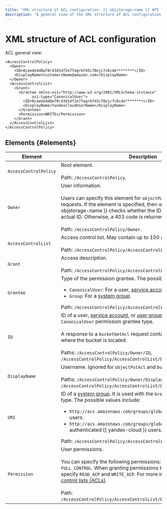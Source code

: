 ```yaml
---
title: "XML structure of ACL configuration. {{ objstorage-name }} API (S3)"
description: "A general view of the XML structure of ACL configuration, as well as each of its elements are described. AccessControlPolicy, Owner, AccessControlList, Grant, Grantee, ID, DisplayName, URI, Permission."
---
```


# XML structure of ACL configuration

ACL general view:

```
<AccessControlPolicy>
  <Owner>
    <ID>8caede4d8w78r43d14f2e7fagrbf45c78ejc7c6cde********</ID>
    <DisplayName>CustomersName@amazon.com</DisplayName>
  </Owner>
  <AccessControlList>
    <Grant>
      <Grantee xmlns:xsi="http://www.w3.org/2001/XMLSchema-instance"
			xsi:type="CanonicalUser">
        <ID>8caede4d8w78r43d14f2e7fagrbf45c78ejc7c6cde********</ID>
        <DisplayName>YandexCloudUserName</DisplayName>
      </Grantee>
      <Permission>WRITE</Permission>
    </Grant>
  </AccessControlList>
</AccessControlPolicy>
```


## Elements {#elements}

| Element | Description |
----- | -----
| `AccessControlPolicy` | Root element.<br/><br/>Path: `/AccessControlPolicy`. |
| `Owner` | User information.<br/><br/>Users can specify this element for `objectPutAcl` and `bucketPutAcl` requests. If the element is specified, then when uploading an ACL, {{ objstorage-name }} checks whether the ID passed matches the actual ID. Otherwise, a 403 code is returned.<br/><br/>Path: `/AccessControlPolicy/Owner`. |
| `AccessControlList` | Access control list. May contain up to 100 access permissions.<br/><br/>Path: `/AccessControlPolicy/AccessControlList`. |
| `Grant` | Access description.<br/><br/>Path: `/AccessControlPolicy/AccessControlList/Grant`. |
| `Grantee` | Type of the permission grantee. The possible values for `type`:<ul><li>`CanonicalUser`: For a user, [service account](../../../../iam/concepts/users/service-accounts.md), or [user group](../../../../organization/concepts/groups.md).</li><li>`Group`: For a [system group](../../../concepts/acl.md#system-groups).</li></ul>Path: `/AccessControlPolicy/AccessControlList/Grant/Grantee`. |
| `ID` | ID of a user, [service account](../../../../iam/concepts/users/service-accounts.md), or [user group](../../../../organization/concepts/groups.md). It is used with the `CanonicalUser` permission grantee type.<br/><br/>A response to a `bucketGetAcl` request contains the ID of the folder where the bucket is located.<br/><br/>Paths: `/AccessControlPolicy/Owner/ID`, `/AccessControlPolicy/AccessControlList/Grant/Grantee/ID`. |
| `DisplayName` | Username. Ignored for `objectPutAcl` and `bucketPutAcl` requests<br/><br/>Paths: `/AccessControlPolicy/Owner/DisplayName`, `/AccessControlPolicy/AccessControlList/Grant/Grantee/DisplayName`. |
| `URI` | ID of a [system group](../../../concepts/acl.md#system-groups). It is used with the `Group` permission grantee type. The possible values include:<ul><li>`http://acs.amazonaws.com/groups/global/AllUsers`: All internet users.</li><li>`http://acs.amazonaws.com/groups/global/AuthenticatedUsers`: All authenticated {{ yandex-cloud }} users.</li></ul>Path: `/AccessControlPolicy/AccessControlList/Grant/Grantee/URI`. |
| `Permission` | User permissions.<br/><br/>You can specify the following permissions: `READ`, `WRITE`, and `FULL_CONTROL`. When granting permissions to an object, you can also specify `READ_ACP` and `WRITE_ACP`. For more information, see [Access control lists (ACLs)](../../../concepts/acl.md). <br/><br/>Path: `/AccessControlPolicy/AccessControlList/Grant/Grantee/DisplayName`. |
